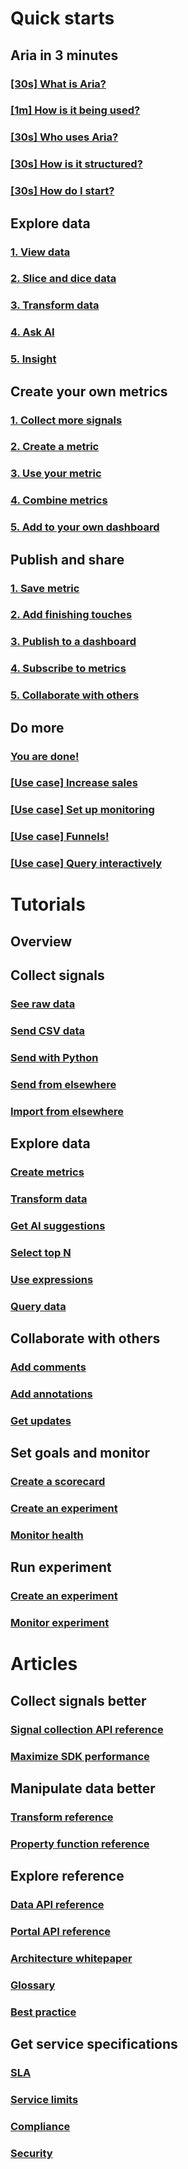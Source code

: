 # Quick starts
## Aria in 3 minutes 
### [[30s] What is Aria?](xref:developers/quick-starts/1_view)
### [[1m] How is it being used?](xref:developers/quick-starts/1_view)
### [[30s] Who uses Aria?](xref:developers/quick-starts/1_view)
### [[30s] How is it structured?](xref:developers/quick-starts/1_view)
### [[30s] How do I start?](xref:developers/quick-starts/1_view)
## Explore data
### [1. View data](xref:developers/quick-starts/1_view)
### [2. Slice and dice data](xref:developers/quick-starts/2_slice)
### [3. Transform data](xref:developers/quick-starts/3_transform)
### [4. Ask AI](xref:developers/quick-starts/4_askai)
### [5. Insight](xref:developers/quick-starts/5_insight)
## Create your own metrics
### [1. Collect more signals](xref:developers/quick-starts/1_view)
### [2. Create a metric](xref:developers/quick-starts/1_view)
### [3. Use your metric](xref:developers/quick-starts/1_view)
### [4. Combine metrics](xref:developers/quick-starts/1_view)
### [5. Add to your own dashboard](xref:developers/quick-starts/1_view)
## Publish and share
### [1. Save metric](xref:developers/quick-starts/1_view)
### [2. Add finishing touches](xref:developers/quick-starts/1_view)
### [3. Publish to a dashboard](xref:developers/quick-starts/1_view)
### [4. Subscribe to metrics](xref:developers/quick-starts/1_view)
### [5. Collaborate with others](xref:developers/quick-starts/1_view)
## Do more
### [You are done!](xref:developers/quick-starts/1_view)
### [[Use case] Increase sales](xref:developers/quick-starts/1_view)
### [[Use case] Set up monitoring](xref:developers/quick-starts/1_view)
### [[Use case] Funnels!](xref:developers/quick-starts/1_view)
### [[Use case] Query interactively](xref:developers/quick-starts/1_view)

# Tutorials
## Overview 
## Collect signals
### [See raw data](xref:developers/quick-starts/1_view)
### [Send CSV data](xref:developers/quick-starts/1_view)
### [Send with Python](xref:developers/quick-starts/1_view)
### [Send from elsewhere](xref:developers/quick-starts/1_view)
### [Import from elsewhere](xref:developers/quick-starts/1_view)
## Explore data 
### [Create metrics](xref:developers/quick-starts/1_view)
### [Transform data](xref:developers/quick-starts/1_view)
### [Get AI suggestions](xref:developers/quick-starts/1_view)
### [Select top N](xref:developers/quick-starts/1_view)
### [Use expressions](xref:developers/quick-starts/1_view)
### [Query data](xref:developers/quick-starts/1_view)
## Collaborate with others
### [Add comments](xref:developers/quick-starts/1_view)
### [Add annotations](xref:developers/quick-starts/1_view)
### [Get updates](xref:developers/quick-starts/1_view)
## Set goals and monitor
### [Create a scorecard](xref:developers/quick-starts/1_view)
### [Create an experiment](xref:developers/quick-starts/1_view)
### [Monitor health](xref:developers/quick-starts/1_view)
## Run experiment
### [Create an experiment](xref:developers/quick-starts/1_view)
### [Monitor experiment](xref:developers/quick-starts/1_view)

# Articles
## Collect signals better
### [Signal collection API reference](xref:developers/quick-starts/1_view)
### [Maximize SDK performance](xref:developers/quick-starts/1_view)
## Manipulate data better
### [Transform reference](xref:developers/quick-starts/1_view)
### [Property function reference](xref:developers/quick-starts/1_view)
## Explore reference
### [Data API reference](xref:developers/quick-starts/1_view)
### [Portal API reference](xref:developers/quick-starts/1_view)
### [Architecture whitepaper](xref:developers/quick-starts/1_view)
### [Glossary](xref:developers/quick-starts/1_view)
### [Best practice](xref:developers/quick-starts/1_view)
## Get service specifications
### [SLA](xref:developers/quick-starts/1_view)
### [Service limits](xref:developers/quick-starts/1_view)
### [Compliance](xref:developers/quick-starts/1_view)
### [Security](xref:developers/quick-starts/1_view)
